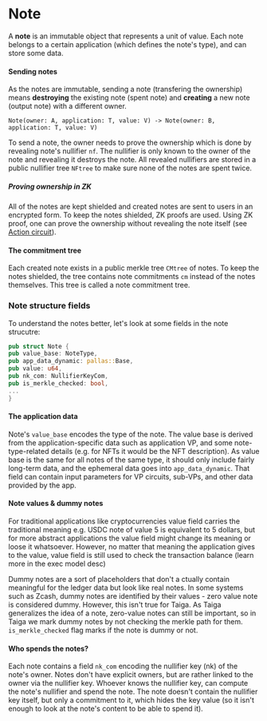 # Note

A **note** is an immutable object that represents a unit of value. Each note belongs to a certain application (which defines the note's type), and can store some data.

#### Sending notes

As the notes are immutable, sending a note (transfering the ownership) means **destroying** the existing note (spent note) and **creating** a new note (output note) with a different owner.

`Note(owner: A, application: T, value: V) -> Note(owner: B, application: T, value: V)`

To send a note, the owner needs to prove the ownership which is done by revealing note's nullifier `nf`.  The nullifier is only known to the owner of the note and revealing it destroys the note. All revealed nullifiers are stored in a public nullifier tree `NFtree` to make sure none of the notes are spent twice.

##### Proving ownership in ZK
All of the notes are kept shielded and created notes are sent to users in an encrypted form. To keep the notes shielded, ZK proofs are used. Using ZK proof, one can prove the ownership without revealing the note itself (see [Action circuit](action.md)).

#### The commitment tree

Each created note exists in a public merkle tree `CMtree` of notes. To keep the notes shielded, the tree contains note commitments `cm` instead of the notes themselves. This tree is called a note commitment tree.

### Note structure fields

To understand the notes better, let's look at some fields in the note strucutre:

```rust
pub struct Note {
pub value_base: NoteType,
pub app_data_dynamic: pallas::Base,
pub value: u64,
pub nk_com: NullifierKeyCom,
pub is_merkle_checked: bool,
...
}
```
#### The application data
Note's `value_base` encodes the type of the note. The value base is derived from the application-specific data such as application VP, and some note-type-related details (e.g. for NFTs it would be the NFT description). As value base is the same for all notes of the same type, it should only include fairly long-term data, and the ephemeral data goes into `app_data_dynamic`. That field can contain input parameters for VP circuits, sub-VPs, and other data provided by the app.

#### Note values & dummy notes
For traditional applications like cryptocurrencies value field carries the traditional meaning e.g. USDC note of value 5 is equivalent to 5 dollars, but for more abstract applications the value field might change its meaning or loose it whatsoever. 
However, no matter that meaning the application gives to the value, value field is still used to check the transaction balance (learn more in the exec model desc)

Dummy notes are a sort of placeholders that don't a
ctually contain meaningful for the ledger data but look like real notes.
In some systems such as Zcash, dummy notes are identified by their values - zero value note is considered dummy. However, this isn't true for Taiga. As Taiga generalizes the idea of a note, zero-value notes can still be important, so in Taiga we mark dummy notes by not checking the merkle path for them. `is_merkle_checked` flag marks if the note is dummy or not.

#### Who spends the notes?

Each note contains a field `nk_com` encoding the nullifier key (nk) of the note's owner. Notes don't have explicit owners, but are rather linked to the owner via the nullifier key. Whoever knows the nullifier key, can compute the note's nullifier and spend the note. The note doesn't contain the nullifier key itself, but only a commitment to it, which hides the key value (so it isn't enough to look at the note's content to be able to spend it).





